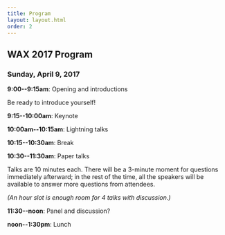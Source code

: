 ```yaml
---
title: Program
layout: layout.html
order: 2
---
```

## WAX 2017 Program

### Sunday, April 9, 2017

**9:00--9:15am**: Opening and introductions

Be ready to introduce yourself!

**9:15--10:00am**: Keynote

**10:00am--10:15am**: Lightning talks

**10:15--10:30am**: Break

**10:30--11:30am**: Paper talks

Talks are 10 minutes each.
There will be a 3-minute moment for questions immediately afterward; in the rest of the time, all the speakers will be available to answer more questions from attendees.

*(An hour slot is enough room for 4 talks with discussion.)*

**11:30--noon**: Panel and discussion?

**noon--1:30pm**: Lunch

